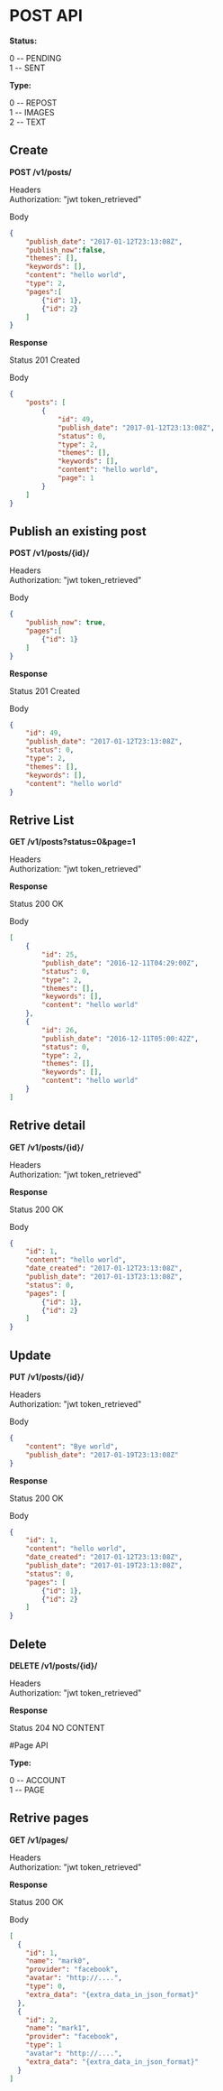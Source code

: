 # POST API

**Status:**

0 -- PENDING  
1 -- SENT

**Type:**

0 -- REPOST  
1 -- IMAGES  
2 -- TEXT  

## Create
**POST /v1/posts/**  

Headers  
Authorization: "jwt token_retrieved"

Body
```json
{
	"publish_date": "2017-01-12T23:13:08Z",
    "publish_now":false,
    "themes": [],
    "keywords": [],
	"content": "hello world",
    "type": 2,
    "pages":[
        {"id": 1},
        {"id": 2}
    ]
}
```


**Response**

Status 201 Created

Body
```json
{
    "posts": [
        {
            "id": 49,
            "publish_date": "2017-01-12T23:13:08Z",
            "status": 0,
            "type": 2,
            "themes": [],
            "keywords": [],
            "content": "hello world",
            "page": 1
        }
    ]
}
```


## Publish an existing post
**POST /v1/posts/{id}/**  

Headers  
Authorization: "jwt token_retrieved"

Body
```json
{
    "publish_now": true,
    "pages":[
        {"id": 1}
    ]
}
```


**Response**

Status 201 Created

Body
```json
{
    "id": 49,
    "publish_date": "2017-01-12T23:13:08Z",
    "status": 0,
    "type": 2,
    "themes": [],
    "keywords": [],
    "content": "hello world"
}
```


## Retrive List
**GET /v1/posts?status=0&page=1**

Headers  
Authorization: "jwt token_retrieved"

**Response**

Status 200 OK

Body
```json
[
    {
        "id": 25,
        "publish_date": "2016-12-11T04:29:00Z",
        "status": 0,
        "type": 2,
        "themes": [],
        "keywords": [],
        "content": "hello world"
    },
    {
        "id": 26,
        "publish_date": "2016-12-11T05:00:42Z",
        "status": 0,
        "type": 2,
        "themes": [],
        "keywords": [],
        "content": "hello world"
    }
]
```


## Retrive detail
**GET /v1/posts/{id}/**

Headers  
Authorization: "jwt token_retrieved"

**Response**

Status 200 OK

Body
```json
{
    "id": 1,
    "content": "hello world",
    "date_created": "2017-01-12T23:13:08Z",
    "publish_date": "2017-01-13T23:13:08Z",
    "status": 0,
    "pages": [
        {"id": 1},
        {"id": 2}
    ]
}
```


## Update

**PUT /v1/posts/{id}/**

Headers  
Authorization: "jwt token_retrieved"

Body
```json
{
    "content": "Bye world",
    "publish_date": "2017-01-19T23:13:08Z"
}
```
**Response**

Status 200 OK

Body
```json
{
    "id": 1,
    "content": "hello world",
    "date_created": "2017-01-12T23:13:08Z",
    "publish_date": "2017-01-19T23:13:08Z",
    "status": 0,
    "pages": [
        {"id": 1},
        {"id": 2}
    ]
}
```


## Delete
**DELETE /v1/posts/{id}/**

Headers  
Authorization: "jwt token_retrieved"

**Response**

Status 204 NO CONTENT



#Page API

**Type:**

0 -- ACCOUNT  
1 -- PAGE 

## Retrive pages
**GET /v1/pages/**

Headers  
Authorization: "jwt token_retrieved"

**Response**

Status 200 OK

Body
```json
[
  {
    "id": 1,
    "name": "mark0",
    "provider": "facebook",
    "avatar": "http://....",
    "type": 0,
    "extra_data": "{extra_data_in_json_format}"
  },
  {
    "id": 2,
    "name": "mark1",
    "provider": "facebook",
    "type": 1
    "avatar": "http://....",
    "extra_data": "{extra_data_in_json_format}"
  }
]
```
